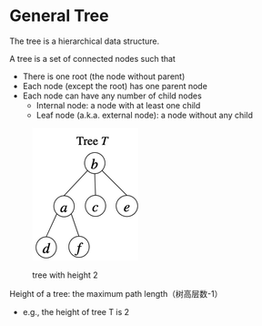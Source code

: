 # General Tree

The tree is a hierarchical data structure.&#x20;

A tree is a set of connected nodes such that

* There is one root (the node without parent)
* Each node (except the root) has one parent node
* Each node can have any number of child nodes
  * Internal node: a node with at least one child
  * Leaf node (a.k.a. external node): a node without any child

<figure><img src="../../../.gitbook/assets/image (2) (1) (1) (1) (1) (1) (1) (1) (1) (1) (1) (1) (1).png" alt=""><figcaption><p>tree with height 2</p></figcaption></figure>

Height of a tree: the maximum path length（树高层数-1）

* e.g., the height of tree T is 2
